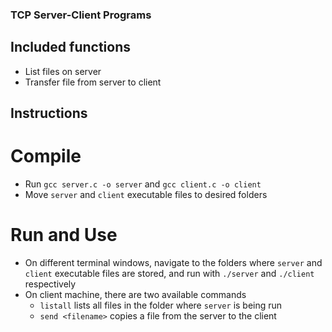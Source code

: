 ### TCP Server-Client Programs

## Included functions
- List files on server
- Transfer file from server to client

## Instructions
# Compile
- Run `gcc server.c -o server` and `gcc client.c -o client`
- Move `server` and `client` executable files to desired folders

# Run and Use
- On different terminal windows, navigate to the folders where `server` and `client` executable files are stored, and run with `./server` and `./client` respectively
- On client machine, there are two available commands
    - `listall` lists all files in the folder where `server` is being run
    - `send <filename>` copies a file from the server to the client